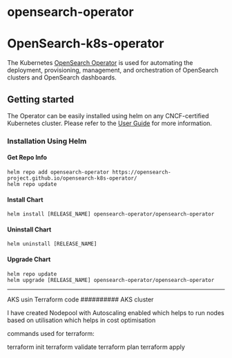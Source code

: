 # opensearch-operator
# OpenSearch-k8s-operator

The Kubernetes [OpenSearch Operator](https://github.com/opensearch-project/opensearch-k8s-operator) is used for automating the deployment, provisioning, management, and orchestration of OpenSearch clusters and OpenSearch dashboards.

## Getting started

The Operator can be easily installed using helm on any CNCF-certified Kubernetes cluster. Please refer to the [User Guide](https://github.com/opensearch-project/opensearch-k8s-operator/blob/main/docs/userguide/main.md) for more information.

### Installation Using Helm

#### Get Repo Info
```
helm repo add opensearch-operator https://opensearch-project.github.io/opensearch-k8s-operator/
helm repo update
```
#### Install Chart
```
helm install [RELEASE_NAME] opensearch-operator/opensearch-operator
```
#### Uninstall Chart
```
helm uninstall [RELEASE_NAME]
```
#### Upgrade Chart
```
helm repo update
helm upgrade [RELEASE_NAME] opensearch-operator/opensearch-operator
```
----------

AKS usin Terraform code
 ########## AKS cluster

 I have created Nodepool with Autoscaling enabled which helps to run nodes based on utilisation which helps in cost optimisation

 commands used for terraform:

 terraform init
 terraform validate
 terraform plan
 terraform apply
